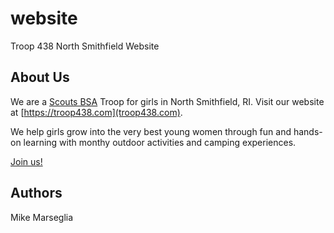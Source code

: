 # website

Troop 438 North Smithfield Website

## About Us

We are a [Scouts BSA](https://www.scouting.org) Troop for girls in North Smithfield, RI. Visit our website at [https://troop438.com](troop438.com).

We help girls grow into the very best young women through fun and hands-on learning with monthy outdoor activities and camping experiences.

[Join us!](https://beascout.scouting.org/list/?zip=02896&program%5B%5D=scoutsBSA&unitID=358286#)

## Authors

Mike Marseglia
